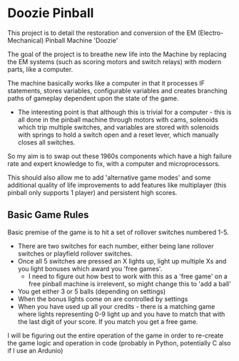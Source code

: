# Doozie Pinball

This project is to detail the restoration and conversion of the EM (Electro-Mechanical) Pinball Machine 'Doozie'

The goal of the project is to breathe new life into the Machine by replacing the EM systems (such as scoring motors and 
switch relays) with modern parts, like a computer.

The machine basically works like a computer in that it processes IF statements, stores variables, configurable variables
and creates branching paths of gameplay dependent upon the state of the game.
- The interesting point is that although this is trivial for a computer - this is all done in the pinball machine 
through motors with cams, solenoids which trip multiple switches, and variables are stored with solenoids with springs 
to hold a switch open and a reset lever, which manually closes all switches.

So my aim is to swap out these 1960s components which have a high failure rate and expert knowledge to fix, with a 
computer and microprocessors.

This should also allow me to add 'alternative game modes' and some additional quality of life improvements to add 
features like multiplayer (this pinball only supports 1 player) and persistent high scores.

## Basic Game Rules

Basic premise of the game is to hit a set of rollover switches numbered 1-5.

- There are two switches for each number, either being lane rollover switches or playfield rollover switches.
- Once all 5 switches are pressed an X lights up, light up multiple Xs and you light bonuses which award you 'free
games'. 
  - I need to figure out how best to work with this as a 'free game' on a free pinball machine is irrelevent, so might 
change this to 'add a ball'
- You get either 3 or 5 balls (depending on settings)
- When the bonus lights come on are controlled by settings
- When you have used up all your credits - there is a matching game where lights representing 0-9 light up and you have
to match that with the last digit of your score. If you match you get a free game.

I will be figuring out the entire operation of the game in order to re-create the game logic and operation in code 
(probably in Python, potentially C also if I use an Ardunio)